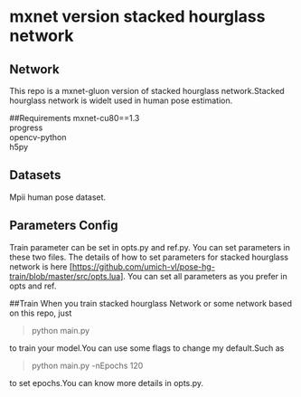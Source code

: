 # mxnet version stacked hourglass network

## Network
This repo is a mxnet-gluon version of stacked hourglass network.Stacked hourglass network is widelt used
in human pose estimation.

##Requirements
mxnet-cu80==1.3\
progress\
opencv-python\
h5py


## Datasets
Mpii human pose dataset.

## Parameters Config
Train parameter can be set in opts.py and ref.py. You can set parameters in these two 
files. The details of how to set parameters for stacked hourglass network is here [https://github.com/umich-vl/pose-hg-train/blob/master/src/opts.lua].
You can set all parameters as you prefer in opts and ref.

##Train
When you train stacked hourglass Network or some network based on this repo, just 
>python main.py 

to train your model.You can use some flags to change my default.Such as 
>python main.py -nEpochs 120

to set epochs.You can know more details in opts.py. 